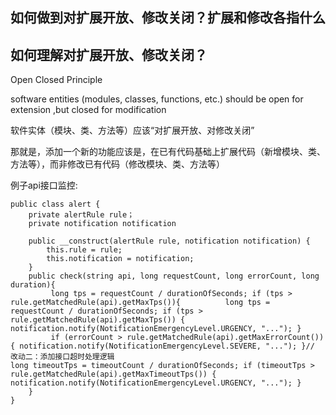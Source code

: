 ## **如何做到对扩展开放、修改关闭？扩展和修改各指什么**

## **如何理解对扩展开放、修改关闭？**

Open Closed Principle

software entities (modules, classes, functions, etc.) should be open for extension ,but closed for modification

软件实体（模块、类、方法等）应该“对扩展开放、对修改关闭”

那就是，添加一个新的功能应该是，在已有代码基础上扩展代码（新增模块、类、方法等），而非修改已有代码（修改模块、类、方法等）

例子api接口监控:

```
public class alert {
	private alertRule rule；
	private notification notification
	
	public __construct(alertRule rule, notification notification) {
		this.rule = rule; 
		this.notification = notification;
	}
	public check(string api, long requestCount, long errorCount, long duration){
		 long tps = requestCount / durationOfSeconds; if (tps > rule.getMatchedRule(api).getMaxTps()){ 			long tps = requestCount / durationOfSeconds; if (tps > rule.getMatchedRule(api).getMaxTps()) { notification.notify(NotificationEmergencyLevel.URGENCY, "..."); }
		 if (errorCount > rule.getMatchedRule(api).getMaxErrorCount()) { notification.notify(NotificationEmergencyLevel.SEVERE, "..."); }// 改动二：添加接口超时处理逻辑
long timeoutTps = timeoutCount / durationOfSeconds; if (timeoutTps > rule.getMatchedRule(api).getMaxTimeoutTps()) { notification.notify(NotificationEmergencyLevel.URGENCY, "..."); }
	}
}
```




